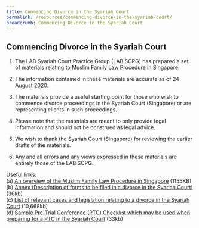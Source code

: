 ```yaml
---
title: Commencing Divorce in the Syariah Court
permalink: /resources/commencing-divorce-in-the-syariah-court/
breadcrumb: Commencing Divorce in the Syariah Court
---
```

## Commencing Divorce in the Syariah Court

1.	The LAB Syariah Court Practice Group (LAB SCPG) has prepared a set of materials relating to Muslim Family Law Procedure in Singapore.

2.	The information contained in these materials are accurate as of 24 August 2020.

3.	The materials provide a useful starting point for those who wish to commence divorce proceedings in the Syariah Court (Singapore) or are representing clients in such proceedings.

4.	Please note that the materials are meant to only provide legal information and should not be construed as legal advice.

5.	We wish to thank the Syariah Court (Singapore) for reviewing the earlier drafts of the materials.

6.	Any and all errors and any views expressed in these materials are entirely those of the LAB SCPG.

Useful links: <br>
(a)	[An overview of the Muslim Family Law Procedure in Singapore](/files/An-Overview-of-the-Muslim-Family-Law-Procedures-in-Singapore.pdf) (1155KB) <br>
(b)	[Annex (Description of forms to be filed in a divorce in the Syariah Court)](/files/Annex-Description-of-Forms-to-be-filed-in-divorce-in-the-Syariah-Court.docx) (36kb) <br>
(c)	[List of relevant cases and legislation relating to a divorce in the Syariah Court](/https://file.go.gov.sg/syc-divorce-cases-legislation.docx) (10,668kb) <br>
(d)	[Sample Pre-Trial Conference (PTC) Checklist which may be used when preparing for a PTC in the Syariah Court](/files/Sample-Syariah-Court-PTC-Checklist.docx) (33kb) <br>